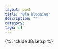 ```yaml
---
layout: post
title: "Ola blogging"
description: ""
category: 
tags: []
---
```

{% include JB/setup %}
